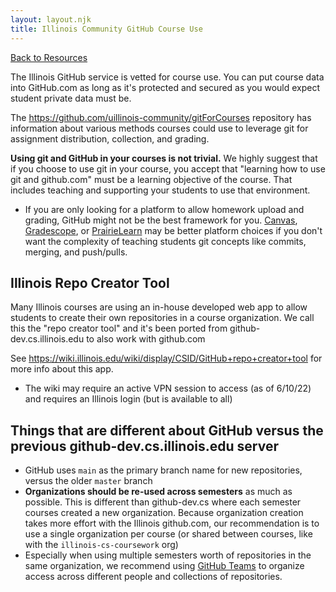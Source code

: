 ```yaml
---
layout: layout.njk
title: Illinois Community GitHub Course Use
---
```

[Back to Resources](..)

The Illinois GitHub service is vetted for course use. You can put course data into GitHub.com as long as it's protected and secured as you would expect student private data must be.

The https://github.com/uillinois-community/gitForCourses repository has information about various methods courses could use to leverage git for assignment distribution, collection, and grading.

**Using git and GitHub in your courses is not trivial.** We highly suggest that if you choose to use git in your course, you accept that "learning how to use git and github.com" must be a learning objective of the course. That includes teaching and supporting your students to use that environment.
* If you are only looking for a platform to allow homework upload and grading, GitHub might not be the best framework for you. [Canvas](https://canvas.illinois.edu/), [Gradescope](https://gradescope.com), or [PrairieLearn](https://www.prairielearn.org/) may be better platform choices if you don't want the complexity of teaching students git concepts like commits, merging, and push/pulls.

## Illinois Repo Creator Tool

Many Illinois courses are using an in-house developed web app to allow students to create their own repositories in a course organization. We call this the "repo creator tool" and it's been ported from github-dev.cs.illinois.edu to also work with github.com

See https://wiki.illinois.edu/wiki/display/CSID/GitHub+repo+creator+tool for more info about this app.
* The wiki may require an active VPN session to access (as of 6/10/22) and requires an Illinois login (but is available to all)

## Things that are different about GitHub versus the previous github-dev.cs.illinois.edu server

* GitHub uses `main` as the primary branch name for new repositories, versus the older `master` branch
* **Organizations should be re-used across semesters** as much as possible. This is different than github-dev.cs where each semester courses created a new organization. Because organization creation takes more effort with the Illinois github.com, our recommendation is to use a single organization per course (or shared between courses, like with the `illinois-cs-coursework` org)
* Especially when using multiple semesters worth of repositories in the same organization, we recommend using [GitHub Teams](https://docs.github.com/en/organizations/organizing-members-into-teams/about-teams) to organize access across different people and collections of repositories.
